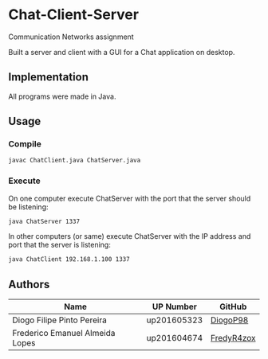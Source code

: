 # Chat-Client-Server
Communication Networks assignment

Built a server and client with a GUI for a Chat application on desktop.


## Implementation
All programs were made in Java.


## Usage
### Compile
```bash
javac ChatClient.java ChatServer.java
```
### Execute
On one computer execute ChatServer with the port that the server should be listening:
```bash
java ChatServer 1337
```

In other computers (or same) execute ChatServer with the IP address and port that the server is listening:
```bash
java ChatClient 192.168.1.100 1337
```


## Authors
| Name                            | UP Number   | GitHub                                          |
| ------------------------------- | ----------- | ----------------------------------------------- |
| Diogo Filipe Pinto Pereira      | up201605323 | [DiogoP98](https://github.com/DiogoP98)         |
| Frederico Emanuel Almeida Lopes | up201604674 | [FredyR4zox](https://www.github.com/FredyR4zox) |
